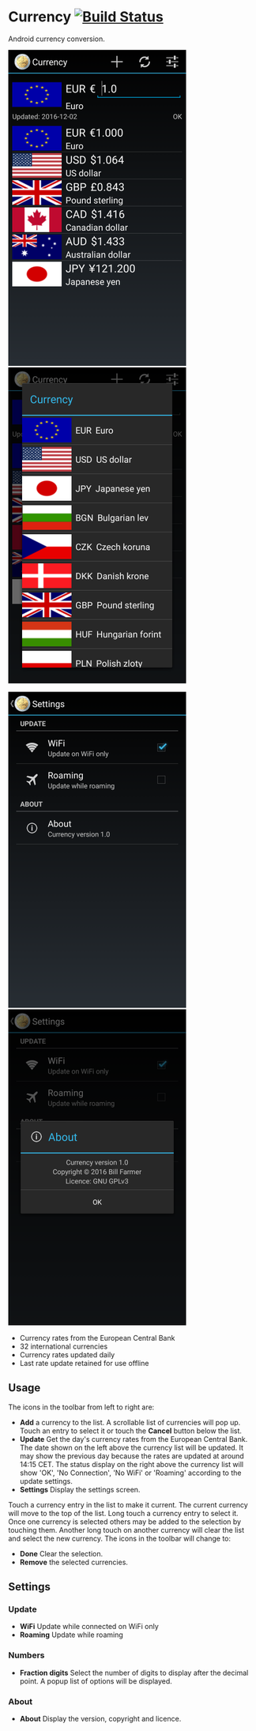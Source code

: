 # Currency [![Build Status](https://travis-ci.org/billthefarmer/currency.svg?branch=master)](https://travis-ci.org/billthefarmer/currency)
Android currency conversion.

![](https://raw.githubusercontent.com/billthefarmer/billthefarmer.github.io/master/images/currency/currency.png) ![](https://raw.githubusercontent.com/billthefarmer/billthefarmer.github.io/master/images/currency/choose.png)

![](https://raw.githubusercontent.com/billthefarmer/billthefarmer.github.io/master/images/currency/settings.png) ![](https://raw.githubusercontent.com/billthefarmer/billthefarmer.github.io/master/images/currency/about.png)

 * Currency rates from the European Central Bank
 * 32 international currencies
 * Currency rates updated daily
 * Last rate update retained for use offline

## Usage

The icons in the toolbar from left to right are:

 * **Add** a currency to the list. A scrollable list of currencies
   will pop up. Touch an entry to select it or touch the **Cancel**
   button below the list.
 * **Update** Get the day's currency rates from the European Central
   Bank. The date shown on the left above the currency list will be
   updated. It may show the previous day because the rates are updated
   at around 14:15 CET. The status display on the right above the
   currency list will show 'OK', 'No Connection', 'No WiFi' or
   'Roaming' according to the update settings.
 * **Settings** Display the settings screen.

Touch a currency entry in the list to make it current. The current
currency will move to the top of the list. Long touch a currency entry
to select it. Once one currency is selected others may be added to the
selection by touching them. Another long touch on another currency
will clear the list and select the new currency. The icons in the
toolbar will change to:

 * **Done** Clear the selection.
 * **Remove** the selected currencies.

## Settings

### Update

 * **WiFi** Update while connected on WiFi only
 * **Roaming** Update while roaming
 
### Numbers
 
 * **Fraction digits** Select the number of digits to display after
    the decimal point. A popup list of options will be displayed.
	
### About

 * **About** Display the version, copyright and licence.
